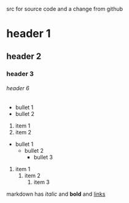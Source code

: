 src for source code and a change from github

# header 1

## header 2

### header 3

###### header 6

- bullet 1
- bullet 2

1. item 1
1. item 2

- bullet 1
    - bullet 2
        - bullet 3

1. item 1
    1. item 2
         1. item 3

markdown has *italic* and **bold** and [links](https://help.github.com/articles/markdown-basics/)
